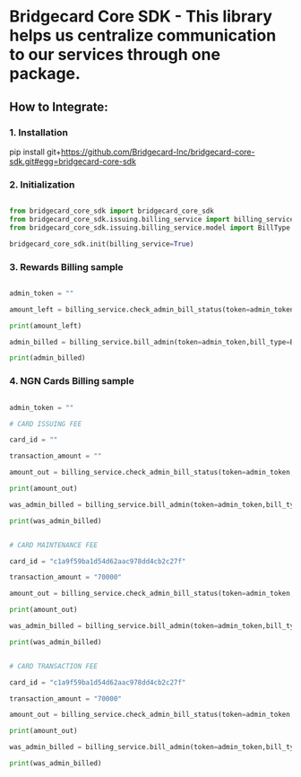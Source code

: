 # Bridgecard Core SDK - This library helps us centralize communication to our services through one package.

## How to Integrate:

### 1. Installation

pip install git+https://github.com/Bridgecard-Inc/bridgecard-core-sdk.git#egg=bridgecard-core-sdk

### 2. Initialization

```python

from bridgecard_core_sdk import bridgecard_core_sdk
from bridgecard_core_sdk.issuing.billing_service import billing_service
from bridgecard_core_sdk.issuing.billing_service.model import BillType

bridgecard_core_sdk.init(billing_service=True)
```

### 3. Rewards Billing sample

```python

admin_token = ""

amount_left = billing_service.check_admin_bill_status(token=admin_token,bill_type=BillType.CARD_REWARDS_FEE)

print(amount_left)

admin_billed = billing_service.bill_admin(token=admin_token,bill_type=BillType.CARD_REWARDS_FEE)

print(admin_billed)

```

### 4. NGN Cards Billing sample

```python

admin_token = ""

# CARD ISSUING FEE

card_id = ""

transaction_amount = ""

amount_out = billing_service.check_admin_bill_status(token=admin_token,bill_type=BillType.CARD_ISSUING_FEE_NGN_VIRTUAL_CARD)

print(amount_out)

was_admin_billed = billing_service.bill_admin(token=admin_token,bill_type=BillType.CARD_ISSUING_FEE_NGN_VIRTUAL_CARD)

print(was_admin_billed)


# CARD MAINTENANCE FEE

card_id = "c1a9f59ba1d54d62aac978dd4cb2c27f"

transaction_amount = "70000"

amount_out = billing_service.check_admin_bill_status(token=admin_token,bill_type=BillType.CARD_MAINTENANCE_FEE_NGN_VIRTUAL_CARD,card_id=card_id,transaction_amount=transaction_amount)

print(amount_out)

was_admin_billed = billing_service.bill_admin(token=admin_token,bill_type=BillType.CARD_MAINTENANCE_FEE_NGN_VIRTUAL_CARD,card_id=card_id,transaction_amount=transaction_amount)

print(was_admin_billed)


# CARD TRANSACTION FEE

card_id = "c1a9f59ba1d54d62aac978dd4cb2c27f"

transaction_amount = "70000"

amount_out = billing_service.check_admin_bill_status(token=admin_token,bill_type=BillType.CARD_TRANSACTION_FEE_NGN_VIRTUAL_CARD,card_id=card_id,transaction_amount=transaction_amount)

print(amount_out)

was_admin_billed = billing_service.bill_admin(token=admin_token,bill_type=BillType.CARD_TRANSACTION_FEE_NGN_VIRTUAL_CARD,card_id=card_id,transaction_amount=transaction_amount)

print(was_admin_billed)


```
